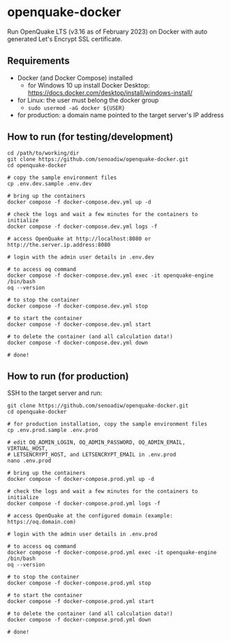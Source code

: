 # openquake-docker
Run OpenQuake LTS (v3.16 as of February 2023) on Docker with auto generated Let's Encrypt SSL certificate.

## Requirements
* Docker (and Docker Compose) installed
  * for Windows 10 up install Docker Desktop: https://docs.docker.com/desktop/install/windows-install/
* for Linux: the user must belong the docker group
  * `sudo usermod -aG docker ${USER}`
* for production: a domain name pointed to the target server's IP address

## How to run (for testing/development)
```
cd /path/to/working/dir
git clone https://github.com/senoadiw/openquake-docker.git
cd openquake-docker

# copy the sample environment files
cp .env.dev.sample .env.dev

# bring up the containers
docker compose -f docker-compose.dev.yml up -d

# check the logs and wait a few minutes for the containers to initialize
docker compose -f docker-compose.dev.yml logs -f

# access OpenQuake at http://localhost:8080 or http://the.server.ip.address:8080

# login with the admin user details in .env.dev

# to access oq command
docker compose -f docker-compose.dev.yml exec -it openquake-engine /bin/bash
oq --version

# to stop the container
docker compose -f docker-compose.dev.yml stop

# to start the container
docker compose -f docker-compose.dev.yml start

# to delete the container (and all calculation data!)
docker compose -f docker-compose.dev.yml down

# done!
```

## How to run (for production)
SSH to the target server and run:
```
git clone https://github.com/senoadiw/openquake-docker.git
cd openquake-docker

# for production installation, copy the sample environment files
cp .env.prod.sample .env.prod

# edit OQ_ADMIN_LOGIN, OQ_ADMIN_PASSWORD, OQ_ADMIN_EMAIL, VIRTUAL_HOST,
# LETSENCRYPT_HOST, and LETSENCRYPT_EMAIL in .env.prod
nano .env.prod

# bring up the containers
docker compose -f docker-compose.prod.yml up -d

# check the logs and wait a few minutes for the containers to initialize
docker compose -f docker-compose.prod.yml logs -f

# access OpenQuake at the configured domain (example: https://oq.domain.com)

# login with the admin user details in .env.prod

# to access oq command
docker compose -f docker-compose.prod.yml exec -it openquake-engine /bin/bash
oq --version

# to stop the container
docker compose -f docker-compose.prod.yml stop

# to start the container
docker compose -f docker-compose.prod.yml start

# to delete the container (and all calculation data!)
docker compose -f docker-compose.prod.yml down

# done!
```
